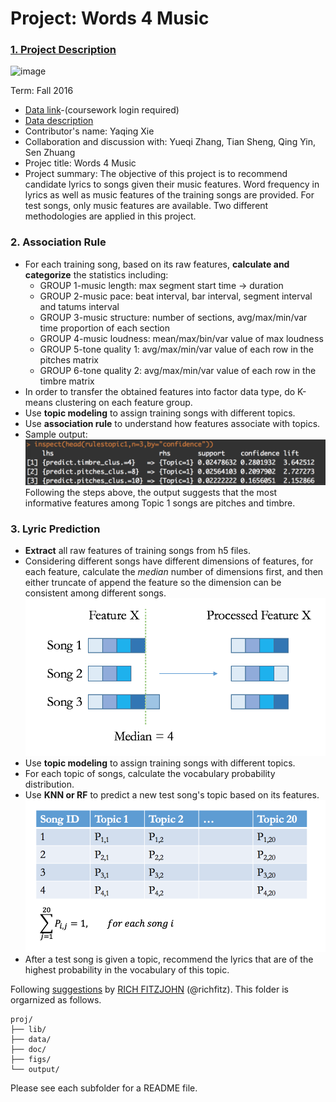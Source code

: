 # Project: Words 4 Music

### [1. Project Description](doc/project4_desc.md)

![image](http://cdn.newsapi.com.au/image/v1/f7131c018870330120dbe4b73bb7695c?width=650)

Term: Fall 2016

+ [Data link](https://courseworks2.columbia.edu/courses/11849/files/folder/Project_Files?preview=763391)-(coursework login required)
+ [Data description](doc/readme.html)
+ Contributor's name: Yaqing Xie
+ Collaboration and discussion with: Yueqi Zhang, Tian Sheng, Qing Yin, Sen Zhuang
+ Projec title: Words 4 Music
+ Project summary: The objective of this project is to recommend candidate lyrics to songs given their music features. Word frequency in lyrics as well as music features of the training songs are provided. For test songs, only music features are available. Two different methodologies are applied in this project.

### 2. Association Rule
* For each training song, based on its raw features, **calculate and categorize** the statistics including:
  + GROUP 1-music length: max segment start time -> duration
  + GROUP 2-music pace: beat interval, bar interval, segment interval and tatums interval
  + GROUP 3-music structure: number of sections, avg/max/min/var time proportion of each section
  + GROUP 4-music loudness: mean/max/bin/var value of max loudness
  + GROUP 5-tone quality 1: avg/max/min/var value of each row in the pitches matrix
  + GROUP 6-tone quality 2: avg/max/min/var value of each row in the timbre matrix
* In order to transfer the obtained features into factor data type, do K-means clustering on each feature group.
* Use **topic modeling** to assign training songs with different topics.
* Use **association rule** to understand how features associate with topics.
* Sample output: <br />
  <img src="figs/association_rule_sample.png" width="500"> <br />
  Following the steps above, the output suggests that the most informative features among Topic 1 songs are pitches and timbre.

### 3. Lyric Prediction
* **Extract** all raw features of training songs from h5 files. 
* Considering different songs have different dimensions of features, for each feature, calculate the *median* number of dimensions first, and then either truncate of append the feature so the dimension can be consistent among different songs. <br />
  <img src="figs/feature_processing.png" width="500"> <br />
* Use **topic modeling** to assign training songs with different topics.
* For each topic of songs, calculate the vocabulary probability distribution.
* Use **KNN or RF** to predict a new test song's topic based on its features.<br />
  <img src="figs/topic_prediction.png" width="500"> <br />
* After a test song is given a topic, recommend the lyrics that are of the highest probability in the vocabulary of this topic.


Following [suggestions](http://nicercode.github.io/blog/2013-04-05-projects/) by [RICH FITZJOHN](http://nicercode.github.io/about/#Team) (@richfitz). This folder is orgarnized as follows.



```
proj/
├── lib/
├── data/
├── doc/
├── figs/
└── output/
```

Please see each subfolder for a README file.
